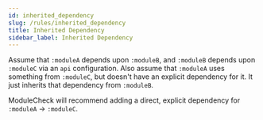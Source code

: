 ```yaml
---
id: inherited_dependency
slug: /rules/inherited_dependency
title: Inherited Dependency
sidebar_label: Inherited Dependency
---
```


Assume that `:moduleA` depends upon `:moduleB`, and `:moduleB` depends upon `:moduleC` via
an `api` configuration.  Also assume that `:moduleA` uses something from `:moduleC`, but doesn't
have an explicit dependency for it.  It just inherits that dependency from `:moduleB`.

ModuleCheck will recommend adding a direct, explicit dependency for `:moduleA` -> `:moduleC`.
